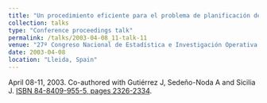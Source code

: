 ```yaml
---
title: "Un procedimiento eficiente para el problema de planificación de la producción/reposición con capacidades de almacenamiento"
collection: talks
type: "Conference proceedings talk"
permalink: /talks/2003-04-08_11-talk-11
venue: "27º Congreso Nacional de Estadística e Investigación Operativa (SEIO)"
date: 2003-04-08
location: "Lleida, Spain"
---
```

April 08-11, 2003. Co-authored with Gutiérrez J, Sedeño-Noda A and Sicilia J.
[ISBN 84-8409-955-5, pages 2326-2334](https://dialnet.unirioja.es/servlet/articulo?codigo=1167591). 
